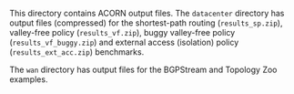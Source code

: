 This directory contains ACORN output files. The `datacenter`
directory has output files (compressed) for the shortest-path routing
(`results_sp.zip`), valley-free policy (`results_vf.zip`), buggy valley-free
policy (`results_vf_buggy.zip`) and external access (isolation) policy
(`results_ext_acc.zip`) benchmarks.

The `wan` directory has output files for the BGPStream and Topology Zoo examples.
